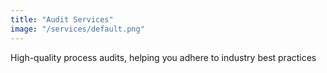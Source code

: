 ```yaml
---
title: "Audit Services"
image: "/services/default.png"
---
```


High-quality process audits, helping you adhere to industry best practices
